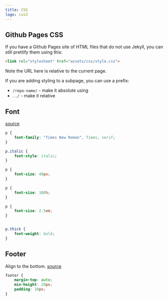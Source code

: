 ```yaml
---
title: CSS
logo: css3
---
```


## Github Pages CSS

If you have a Github Pages site of HTML files that do not use Jekyll, you can still prettify them using this:

```html
<link rel="stylesheet" href="assets/css/style.css">
```

Note the URL here is relative to the current page.

If you are adding styling to a subpage, you can use a prefix:

- `/repo-name/` - make it absolute using
- `../` - make it relative

## Font

[source](https://www.w3schools.com/css/css_font.asp)

```css
p {
    font-family: "Times New Roman", Times, serif;
}

p.italic {
    font-style: italic;
}
```

```css
p {
    font-size: 40px;
}

p {
    font-size: 100%;
}

p {
    font-size: 2.5em;
}
```

```css

p.thick {
    font-weight: bold;
}
```

## Footer

Align to the bottom. [source](https://stackoverflow.com/questions/643879/css-to-make-html-page-footer-stay-at-bottom-of-the-page-with-a-minimum-height-b)

```css
footer {
    margin-top: auto;
    min-height: 20px;
    padding: 10px;
}
```
